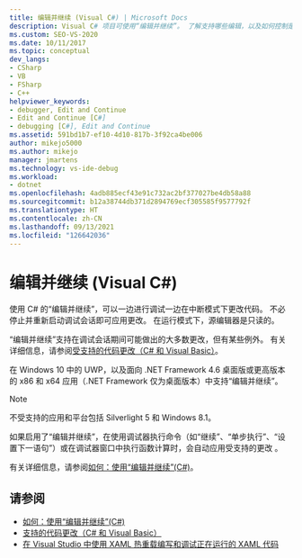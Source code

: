 ```yaml
---
title: 编辑并继续 (Visual C#) | Microsoft Docs
description: Visual C# 项目可使用“编辑并继续”。 了解支持哪些编辑，以及如何控制是否应用编辑和何时应用编辑。
ms.custom: SEO-VS-2020
ms.date: 10/11/2017
ms.topic: conceptual
dev_langs:
- CSharp
- VB
- FSharp
- C++
helpviewer_keywords:
- debugger, Edit and Continue
- Edit and Continue [C#]
- debugging [C#], Edit and Continue
ms.assetid: 591bd1b7-ef10-4d10-817b-3f92ca4be006
author: mikejo5000
ms.author: mikejo
manager: jmartens
ms.technology: vs-ide-debug
ms.workload:
- dotnet
ms.openlocfilehash: 4adb885ecf43e91c732ac2bf377027be4db58a88
ms.sourcegitcommit: b12a38744db371d2894769ecf305585f9577792f
ms.translationtype: HT
ms.contentlocale: zh-CN
ms.lasthandoff: 09/13/2021
ms.locfileid: "126642036"
---
```

# <a name="edit-and-continue-visual-c"></a>编辑并继续 (Visual C#)
 使用 C# 的“编辑并继续”，可以一边进行调试一边在中断模式下更改代码。 不必停止并重新启动调试会话即可应用更改。 在运行模式下，源编辑器是只读的。

 “编辑并继续”支持在调试会话期间可能做出的大多数更改，但有某些例外。 有关详细信息，请参阅[受支持的代码更改（C# 和 Visual Basic）](../debugger/supported-code-changes-csharp.md)。

 在 Windows 10 中的 UWP，以及面向 .NET Framework 4.6 桌面版或更高版本的 x86 和 x64 应用（.NET Framework 仅为桌面版本）中支持“编辑并继续”。

 > [!NOTE]
 > 不受支持的应用和平台包括 Silverlight 5 和 Windows 8.1。

 如果启用了“编辑并继续”，在使用调试器执行命令（如“继续”、“单步执行”、“设置下一语句”）或在调试器窗口中执行函数计算时，会自动应用受支持的更改  。

 有关详细信息，请参阅[如何：使用“编辑并继续”(C#)](../debugger/how-to-use-edit-and-continue-csharp.md)。

## <a name="see-also"></a>请参阅
- [如何：使用“编辑并继续”(C#)](../debugger/how-to-use-edit-and-continue-csharp.md)
- [支持的代码更改（C# 和 Visual Basic）](../debugger/supported-code-changes-csharp.md)
- [在 Visual Studio 中使用 XAML 热重载编写和调试正在运行的 XAML 代码](../xaml-tools/xaml-hot-reload.md)
